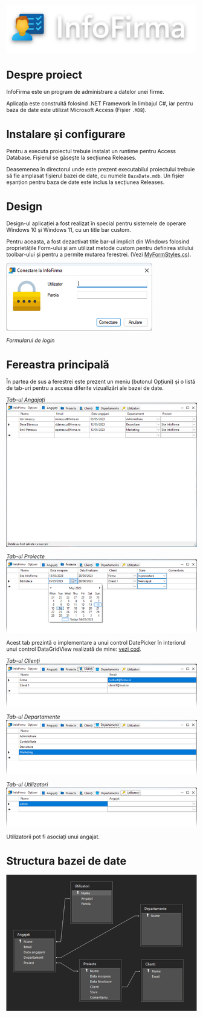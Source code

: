 ![Logo](/Fisiere/Logo.png)

# Despre proiect

InfoFirma este un program de administrare a datelor unei firme.

Aplicația este construită folosind .NET Framework în limbajul C#, iar pentru baza de date este utilizat Microsoft Access (Fișier `.MDB`).

# Instalare și configurare

Pentru a executa proiectul trebuie instalat un runtime pentru Access Database. Fișierul se găsește la secțiunea Releases.

Deasemenea în directorul unde este prezent executabilul proiectului trebuie să fie amplasat fișierul bazei de date, cu numele `BazaDate.mdb`. Un fișier eșanțion pentru baza de date este inclus la secțiunea Releases.

# Design

Design-ul aplicației a fost realizat în special pentru sistemele de operare Windows 10 și Windows 11, cu un title bar custom.

Pentru aceasta, a fost dezactivat title bar-ul implicit din Windows folosind proprietățile Form-ului și am utilizat metode custom pentru definirea stilului toolbar-ului și pentru a permite mutarea ferestrei. (Vezi [MyFormStyles.cs](/InfoFirma/MyFormStyles.cs)).

![Formular de login](/Fisiere/Screenshot/Login.png)

_Formularul de login_

# Fereastra principală

În partea de sus a ferestrei este prezent un meniu (butonul Opțiuni) și o listă de tab-uri pentru a accesa diferite vizualizări ale bazei de date.

_Tab-ul Angajați_
![Tab-ul angajați](/Fisiere/Screenshot/Angajati.png)

_Tab-ul Proiecte_
![Tab-ul proiecte](/Fisiere/Screenshot/Proiecte.png)

Acest tab prezintă o implementare a unui control DatePicker în interiorul unui control DataGridView realizată de mine: [vezi cod](/InfoFirma/MainForm.cs#130).

_Tab-ul Clienți_
![Tab-ul clienti](/Fisiere/Screenshot/Clienti.png)

_Tab-ul Departamente_
![Tab-ul departamente](/Fisiere/Screenshot/Departamente.png)

_Tab-ul Utilizatori_
![Tab-ul utilizatori](/Fisiere/Screenshot/Utilizatori.png)

Utilizatorii pot fi asociați unui angajat.

# Structura bazei de date

![Structura bazei de date](/Fisiere/Screenshot/Bazadate.png)
